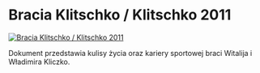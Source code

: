 Bracia Klitschko / Klitschko 2011 
=============
[![Bracia Klitschko / Klitschko 2011 ](http://vidos.pl/images/player.gif)](http://vidos.pl/bracia-klitschko-klitschko-2011)

 Dokument przedstawia kulisy życia oraz kariery sportowej braci Witalija i Władimira Kliczko.
